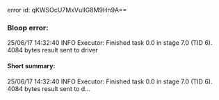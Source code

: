 error id: qKWSOcU7MxVuIlG8M9Hn9A==
### Bloop error:

25/06/17 14:32:40 INFO Executor: Finished task 0.0 in stage 7.0 (TID 6). 4084 bytes result sent to driver
#### Short summary: 

25/06/17 14:32:40 INFO Executor: Finished task 0.0 in stage 7.0 (TID 6). 4084 bytes result sent to d...